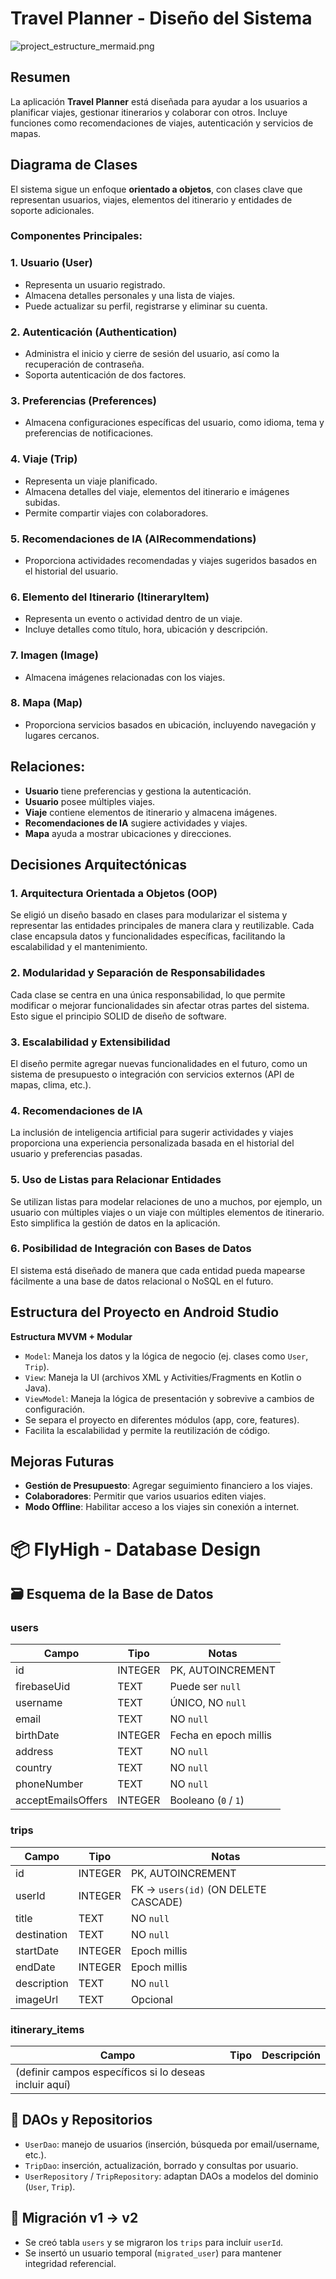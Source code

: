 # Travel Planner - Diseño del Sistema
![project_estructure_mermaid.png](project_estructure_mermaid.png)
## Resumen
La aplicación **Travel Planner** está diseñada para ayudar a los usuarios a planificar viajes, gestionar itinerarios y colaborar con otros. Incluye funciones como recomendaciones de viajes, autenticación y servicios de mapas.

## Diagrama de Clases
El sistema sigue un enfoque **orientado a objetos**, con clases clave que representan usuarios, viajes, elementos del itinerario y entidades de soporte adicionales.

### Componentes Principales:

### 1. **Usuario (User)**
- Representa un usuario registrado.
- Almacena detalles personales y una lista de viajes.
- Puede actualizar su perfil, registrarse y eliminar su cuenta.

### 2. **Autenticación (Authentication)**
- Administra el inicio y cierre de sesión del usuario, así como la recuperación de contraseña.
- Soporta autenticación de dos factores.

### 3. **Preferencias (Preferences)**
- Almacena configuraciones específicas del usuario, como idioma, tema y preferencias de notificaciones.

### 4. **Viaje (Trip)**
- Representa un viaje planificado.
- Almacena detalles del viaje, elementos del itinerario e imágenes subidas.
- Permite compartir viajes con colaboradores.

### 5. **Recomendaciones de IA (AIRecommendations)**
- Proporciona actividades recomendadas y viajes sugeridos basados en el historial del usuario.

### 6. **Elemento del Itinerario (ItineraryItem)**
- Representa un evento o actividad dentro de un viaje.
- Incluye detalles como título, hora, ubicación y descripción.

### 7. **Imagen (Image)**
- Almacena imágenes relacionadas con los viajes.

### 8. **Mapa (Map)**
- Proporciona servicios basados en ubicación, incluyendo navegación y lugares cercanos.

## Relaciones:
- **Usuario** tiene preferencias y gestiona la autenticación.
- **Usuario** posee múltiples viajes.
- **Viaje** contiene elementos de itinerario y almacena imágenes.
- **Recomendaciones de IA** sugiere actividades y viajes.
- **Mapa** ayuda a mostrar ubicaciones y direcciones.

## Decisiones Arquitectónicas

### 1. **Arquitectura Orientada a Objetos (OOP)**
Se eligió un diseño basado en clases para modularizar el sistema y representar las entidades principales de manera clara y reutilizable. Cada clase encapsula datos y funcionalidades específicas, facilitando la escalabilidad y el mantenimiento.

### 2. **Modularidad y Separación de Responsabilidades**
Cada clase se centra en una única responsabilidad, lo que permite modificar o mejorar funcionalidades sin afectar otras partes del sistema. Esto sigue el principio SOLID de diseño de software.

### 3. **Escalabilidad y Extensibilidad**
El diseño permite agregar nuevas funcionalidades en el futuro, como un sistema de presupuesto o integración con servicios externos (API de mapas, clima, etc.).

### 4. **Recomendaciones de IA**
La inclusión de inteligencia artificial para sugerir actividades y viajes proporciona una experiencia personalizada basada en el historial del usuario y preferencias pasadas.

### 5. **Uso de Listas para Relacionar Entidades**
Se utilizan listas para modelar relaciones de uno a muchos, por ejemplo, un usuario con múltiples viajes o un viaje con múltiples elementos de itinerario. Esto simplifica la gestión de datos en la aplicación.

### 6. **Posibilidad de Integración con Bases de Datos**
El sistema está diseñado de manera que cada entidad pueda mapearse fácilmente a una base de datos relacional o NoSQL en el futuro.

## Estructura del Proyecto en Android Studio

**Estructura MVVM + Modular**
- `Model`: Maneja los datos y la lógica de negocio (ej. clases como `User`, `Trip`).
- `View`: Maneja la UI (archivos XML y Activities/Fragments en Kotlin o Java).
- `ViewModel`: Maneja la lógica de presentación y sobrevive a cambios de configuración.
- Se separa el proyecto en diferentes módulos (app, core, features).
- Facilita la escalabilidad y permite la reutilización de código.

## Mejoras Futuras
- **Gestión de Presupuesto**: Agregar seguimiento financiero a los viajes.
- **Colaboradores**: Permitir que varios usuarios editen viajes.
- **Modo Offline**: Habilitar acceso a los viajes sin conexión a internet.

# 📦 FlyHigh - Database Design

## 🗃️ Esquema de la Base de Datos

### **users**
| Campo             | Tipo     | Notas                          |
|------------------|----------|--------------------------------|
| id               | INTEGER  | PK, AUTOINCREMENT              |
| firebaseUid      | TEXT     | Puede ser `null`              |
| username         | TEXT     | ÚNICO, NO `null`              |
| email            | TEXT     | NO `null`                     |
| birthDate        | INTEGER  | Fecha en epoch millis         |
| address          | TEXT     | NO `null`                     |
| country          | TEXT     | NO `null`                     |
| phoneNumber      | TEXT     | NO `null`                     |
| acceptEmailsOffers | INTEGER | Booleano (`0` / `1`)          |

### **trips**
| Campo        | Tipo     | Notas                          |
|--------------|----------|--------------------------------|
| id           | INTEGER  | PK, AUTOINCREMENT              |
| userId       | INTEGER  | FK → `users(id)` (ON DELETE CASCADE) |
| title        | TEXT     | NO `null`                     |
| destination  | TEXT     | NO `null`                     |
| startDate    | INTEGER  | Epoch millis                  |
| endDate      | INTEGER  | Epoch millis                  |
| description  | TEXT     | NO `null`                     |
| imageUrl     | TEXT     | Opcional                      |

### **itinerary_items**
| Campo        | Tipo     | Descripción                    |
|--------------|----------|--------------------------------|
| (definir campos específicos si lo deseas incluir aquí) |

## 🧩 DAOs y Repositorios

- `UserDao`: manejo de usuarios (inserción, búsqueda por email/username, etc.).
- `TripDao`: inserción, actualización, borrado y consultas por usuario.
- `UserRepository` / `TripRepository`: adaptan DAOs a modelos del dominio (`User`, `Trip`).

## 🔄 Migración v1 → v2

- Se creó tabla `users` y se migraron los `trips` para incluir `userId`.
- Se insertó un usuario temporal (`migrated_user`) para mantener integridad referencial.

```
